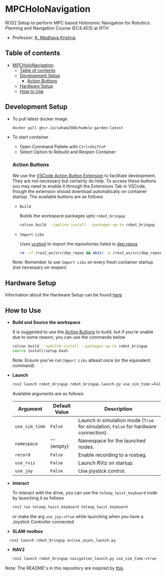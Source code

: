 # MPCHoloNavigation
ROS2 Setup to perform MPC based Holonomic Navigation for Robotics: Planning and Navigation Course (EC4.403) at IIITH

- Professor: [K. Madhava Krishna](https://faculty.iiit.ac.in/~mkrishna/)

## Table of contents

- [MPCHoloNavigation](#mpcholonavigation)
  - [Table of contents](#table-of-contents)
  - [Development Setup](#development-setup)
    - [Action Buttons](#action-buttons)
  - [Hardware Setup](#hardware-setup)
  - [How to Use](#how-to-use)


## Development Setup
- To pull latest docker image
    ```bash
    docker pull ghcr.io/soham2560/humble-garden:latest
    ```
- To start container
    - Open Command Pallete with `Ctrl+Shift+P`
    - Select Option to Rebuild and Reopen Container

  ### Action Buttons
  We use the [VSCode Action Button Extension](https://marketplace.visualstudio.com/items?itemName=seunlanlege.action-buttons) to facilitate development. They are not necessary but certainly do help. To access these buttons you may need to enable it through the Extensions Tab in VSCode, though the extension should download automatically on container startup. The available buttons are as follows:
  - `Build`

    Builds the workspace packages upto `robot_bringup`

    ```bash
    colcon build --symlink-install --packages-up-to robot_bringup
    ```

  - `Import Libs`

    Uses [vcstool](https://github.com/dirk-thomas/vcstool) to import the repositories listed in [dep.repos](dep.repos)

    ```bash
    rm -rf /ros2_ws/src/dep_repos && mkdir -p /ros2_ws/src/dep_repos && vcs import /ros2_ws/src/dep_repos < /ros2_ws/src/dep.repos
    ```

  Note: Remember to use `Import Libs` on every fresh container startup (not necessary on reopen)

## Hardware Setup
  Information about the Hardware Setup can be found [here](/docs/hardware.md)

## How to Use
- **Build and Source the workspace**

  It is suggested to use the [Action Buttons](#action-buttons) to build, but if you're unable due to some reason, you can use the commands below

  ```bash
  colcon build --symlink-install --packages-up-to robot_bringup
  source install/setup.bash
  ```

  Note: Ensure you've run `Import Libs` atleast once (or the equivalent command)

- **Launch**

  ```bash
  ros2 launch robot_bringup robot_bringup.launch.py use_sim_time:=False
  ```
  Available arguments are as follows:

  | Argument      | Default Value | Description                                    |
  |--------------|--------------|------------------------------------------------|
  | `use_sim_time` | `False`      | Launch in simulation mode (`True` for simulation, `False` for hardware connection). |
  | `namespace`   | `""` (empty)  | Namespace for the launched nodes.              |
  | `record`      | `False`      | Enable recording to a rosbag.                  |
  | `use_rviz`    | `False`      | Launch RViz on startup.                        |
  | `use_joy`    | `False`      | Use joystick control.                        |

- **Interact**

  To interact with the drive, you can use the `teleop_twist_keyboard` node by launching it as follows
  ```bash
  ros2 run teleop_twist_keyboard teleop_twist_keyboard
  ```
  or make the arg `use_joy:=True` while launching when you have a Joystick Controller connected


- **SLAM-toolbox**
```bash
  ros2 launch robot_bringup online_async_launch.py
```

- **NAV2**
  ```bash
  ros2 launch robot_bringup navigation_launch.py use_sim_time:=true
  ```


Note: The README's in this repository are inspired by [this](https://github.com/TheProjectsGuy/MR21-CS7.503)